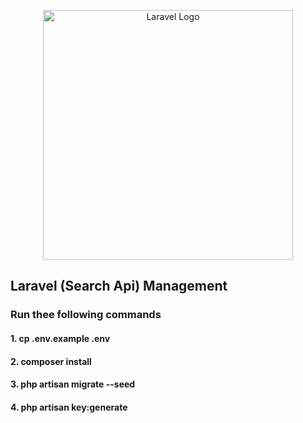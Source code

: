 <p align="center"><a href="https://laravel.com" target="_blank"><img src="https://raw.githubusercontent.com/laravel/art/master/logo-lockup/5%20SVG/2%20CMYK/1%20Full%20Color/laravel-logolockup-cmyk-red.svg" width="400" alt="Laravel Logo"></a></p>


## Laravel (Search Api) Management

### Run thee following commands

#### 1. cp .env.example .env
#### 2. composer install
#### 3. php artisan migrate --seed
#### 4. php artisan key:generate
